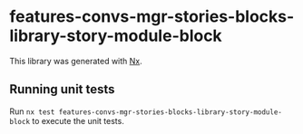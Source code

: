 # features-convs-mgr-stories-blocks-library-story-module-block

This library was generated with [Nx](https://nx.dev).

## Running unit tests

Run `nx test features-convs-mgr-stories-blocks-library-story-module-block` to execute the unit tests.
